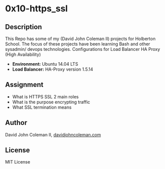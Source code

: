 # 0x10-https_ssl

## Description

This Repo has some of my (David John Coleman II) projects for Holberton School.
The focus of these projects have been learning Bash and other sysadmin/ devops
technologies.  Configurations for Load Balancer HA Proxy (High Availability)

* __Environment:__ Ubuntu 14.04 LTS
* __Load Balancer:__ HA-Proxy version 1.5.14

## Assignment

* What is HTTPS SSL 2 main roles
* What is the purpose encrypting traffic
* What SSL termination means

## Author

David John Coleman II, [davidjohncoleman.com](http://www.davidjohncoleman.com/)

## License

MIT License

